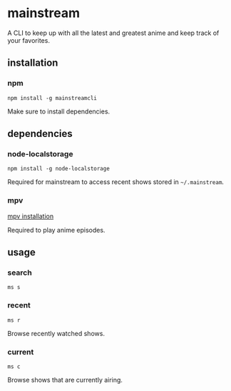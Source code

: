 # mainstream

A CLI to keep up with all the latest and greatest anime and keep track of your favorites.

## installation

### npm

```
npm install -g mainstreamcli
```

Make sure to install dependencies.

## dependencies

### node-localstorage

```
npm install -g node-localstorage
```

Required for mainstream to access recent shows stored in `~/.mainstream`.

### mpv

[mpv installation](https://mpv.io/installation/)

Required to play anime episodes.

## usage

### search

`ms s`

### recent 

`ms r`

Browse recently watched shows.

### current

`ms c`

Browse shows that are currently airing.
